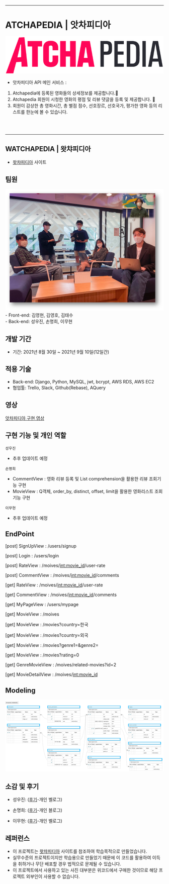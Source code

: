 ##

---

# ATCHAPEDIA | 앗차피디아

<img src='./ATCHAPEDIA.png' alt='logo'>

- 앗차피디아 API 메인 서비스 : 
1. Atchapedia에 등록된 영화들의 상세정보를 제공합니다.
2. Atchapedia 회원이 시청한 영화의 평점 및 리뷰 댓글을 등록 및 제공합니다. 
3. 회원이 감상한 총 영화시간, 총 별점 점수, 선호장르, 선호국가, 평가한 영화 등의 리스트를 한눈에 볼 수 있습니다.

<br><br>

---

## WATCHAPEDIA | 왓챠피디아

- [왓챠피디아](https://pedia.watcha.com/ko-KR) 사이트



## 팀원
<img src='./앗차차_팀원.png' alt='picture'>
- Front-end: 김영현, 김영호, 김태수<br>
- Back-end: 성우진, 손명희, 이무현



## 개발 기간

- 기간: 2021년 8월 30일 ~ 2021년 9월 10일(12일간) 




## 적용 기술

- Back-end: Django, Python, MySQL, jwt, bcrypt, AWS RDS, AWS EC2
- 협업툴: Trello, Slack, Github(Rebase), AQuery



## 영상

[앗차피디아 구현 영상](https://www.youtube.com/watch?v=vPYDDjZ-I3k)



## 구현 기능 및 개인 역할

`성우진`
-   추후 업데이트 예정

`손명희`
- CommentView : 영화 리뷰 등록 및 List comprehension을 활용한 리뷰 조회기능 구현
- MovieView   : Q객체, order_by, distinct, offset, limit을 활용한 영화리스트 조회 기능 구현

`이무현`
- 추후 업데이트 예정


## EndPoint


[post] SignUpView        : /users/signup <br>

[post] Login             : /users/login <br>

[post] RateView          : /moives/<int:movie_id>/user-rate <br>

[post] CommentView       : /moives/<int:movie_id>/comments <br>

[get] RateView           : /moives/<int:movie_id>/user-rate <br>

[get] CommentView        : /moives/<int:movie_id>/comments <br>

[get] MyPageView         : /users/mypage <br>

[get] MovieView          : /moives <br>

[get] MovieView          : /movies?country=한국 <br>

[get] MovieView          : /movies?country=외국 <br>

[get] MovieView          : /movies?genre1=&genre2= <br>

[get] MovieView          : /movies?rating=0 <br>

[get] GenreMovieView     : /moives/related-movies?id=2 <br>

[get] MovieDetailView    : /moives/<int:movie_id> <br>



## Modeling

<img src='./modeling.png' alt='modeling'>

## 소감 및 후기


- 성우진: ([후기](https://업로드후수정.com)-개인 벨로그)

- 손명희: ([후기](https://mymelody.tistory.com/140)-개인 블로그)

- 이무현: ([후기](https://업로드후수정.com)-개인 벨로그)

## 레퍼런스

- 이 프로젝트는 [왓챠피디아](https://pedia.watcha.com/ko-KR) 사이트를 참조하여 학습목적으로 만들었습니다.
- 실무수준의 프로젝트이지만 학습용으로 만들었기 때문에 이 코드를 활용하여 이득을 취하거나 무단 배포할 경우 법적으로 문제될 수 있습니다.
- 이 프로젝트에서 사용하고 있는 사진 대부분은 위코드에서 구매한 것이므로 해당 프로젝트 외부인이 사용할 수 없습니다.